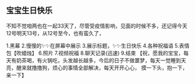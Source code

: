 ## 宝宝生日快乐
不知不觉咱两也在一起33天了，尽管受疫情影响，见面的时候不多，还记得今天12号明天13号，从12号至今，也有蛮久了，


1.黑幕
2.慢慢的✨✨在屏幕中展示
3.展示标题，✨✨生日快乐
4.各种祝福语
5.表情包【吹蜡烛】
6.照片
7.视频祝福
8.聊天记录(迅速)
9.结束
【祝，愿我的宝宝，每天有奶茶喝，有火锅吃，头发越长越多，今后的日子不做噩梦，每天一觉睡到天亮，醒来就撸撸狗，烦心的事情全部解决，每天开开心心，
    摸一下头，抱一下，亲一下】